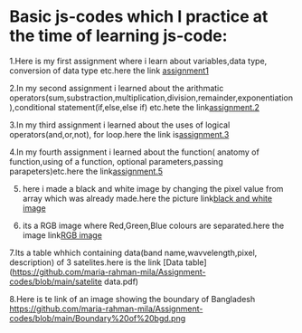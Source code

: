 # Basic js-codes which I practice at the time of learning js-code:
1.Here is my first assignment where i learn about variables,data type, conversion of data type etc.here the link [assignment1](https://github.com/maria-rahman-mila/Assignment-codes/blob/main/assignment1.js)

2.In my second assignment i learned about the arithmatic operators(sum,substraction,multiplication,division,remainder,exponentiation),conditional statement(if,else,else if) etc.hete the link[assignment.2](https://github.com/maria-rahman-mila/Assignment-codes/blob/main/assignment2.js) 

3.In my third assignment i learned about the uses of logical operators(and,or,not), for loop.here the link  is[assignment.3](https://github.com/maria-rahman-mila/Assignment-codes/blob/main/assignment3.js)

4.In my fourth assignment i learned about the function( anatomy of function,using of a function, optional parameters,passing parapeters)etc.here the link[assignment.5](https://github.com/maria-rahman-mila/Assignment-codes/blob/main/assignment5.js)

5. here i made a black and white image by changing the pixel value from array which was already made.here the picture link[black and white image](https://github.com/maria-rahman-mila/Assignment-codes/commit/ca49c27cc431234d9a95ba97b199f6cfb00f381a)

6. its a RGB image where Red,Green,Blue colours are separated.here the image link[RGB image](https://github.com/maria-rahman-mila/Assignment-codes/blob/main/separated_R_G_B(1).png)

7.Its a table whhich containing data(band name,wavvelength,pixel, description) of 3 satelites.here is the link [Data table](https://github.com/maria-rahman-mila/Assignment-codes/blob/main/satelite data.pdf)

8.Here is te link of an image showing the boundary of Bangladesh https://github.com/maria-rahman-mila/Assignment-codes/blob/main/Boundary%20of%20bgd.png
